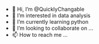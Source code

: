 - 👋 Hi, I’m @QuicklyChangable
- 👀 I’m interested in data analysis
- 🌱 I’m currently learning python
- 💞️ I’m looking to collaborate on ...
- 📫 How to reach me ...

<!---
QuicklyChangable/QuicklyChangable is a ✨ special ✨ repository because its `README.md` (this file) appears on your GitHub profile.
You can click the Preview link to take a look at your changes.
--->
